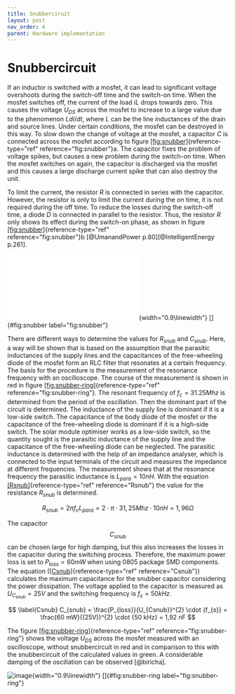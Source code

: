 ```yaml
---
title: Snubberciruit
layout: post
nav_order: 4
parent: Hardware implementation
---
```


# Snubbercircuit

If an inductor is switched with a mosfet, it can lead to significant voltage
overshoots during the switch-off time and the switch-on time. When the mosfet switches off, the current of the load $iL$ drops towards zero. This causes the voltage $U_{DS}$ across the mosfet to increase to a large value due to the
phenomenon $Ldi/dt$, where $L$ can be the line inductances of the drain
and source lines. Under certain conditions, the mosfet can be
destroyed in this way. To slow down the change of voltage at the
mosfet, a capacitor $C$ is connected across the mosfet according to figure
[\[fig:snubber\]](#fig:snubber){reference-type="ref"
reference="fig:snubber"}a. The capacitor fixes the problem of voltage
spikes, but causes a new problem during the switch-on time. When the
mosfet switches on again, the capacitor is discharged via the
mosfet and this causes a large discharge current spike that can also destroy the unit.


To limit the current, the resistor $R$ is connected in series with the
capacitor. However, the resistor is only to limit the current during the
on time, it is not required during the off time. To reduce the losses
during the switch-off time, a diode $D$ is connected in parallel to the
resistor. Thus, the resistor $R$ only shows its effect during the
switch-on phase, as shown in figure
[\[fig:snubber\]](#fig:snubber){reference-type="ref"
reference="fig:snubber"}b [@UmanandPower p.80][@IntelligentEnergy
p.261].

![image](import/snubber1.pdf){width="0.9\\linewidth"} []{#fig:snubber
label="fig:snubber"}

There are different ways to determine the values for $R_{snub}$ and
$C_{snub}$. Here, a way will be shown that is based on the assumption
that the parasitic inductances of the supply lines and the capacitances
of the free-wheeling diode of the mosfet form an RLC filter that resonates at a
certain frequency. The basis for the procedure is the measurement of the
resonance frequency with an oscilloscope. The course of the measurement
is shown in red in figure
[\[fig:snubber-ring\]](#fig:snubber-ring){reference-type="ref"
reference="fig:snubber-ring"}. The resonant frequency of
$f_{c} = 31.25 Mhz$ is determined from the period of the oscillation.
Then the dominant part of the circuit is determined. The inductance of
the supply line is dominant if it is a low-side switch. The capacitance
of the body diode of the mosfet or the capacitance of the free-wheeling
diode is dominant if it is a high-side switch. The solar module
optimiser works as a low-side switch, so the quantity sought is the
parasitic inductance of the supply line and the capacitance of the
free-wheeling diode can be neglected. The parasitic inductance is
determined with the help of an impedance analyser, which is connected to
the input terminals of the circuit and measures the impedance at
different frequencies. The measurement shows that at the resonance
frequency the parasitic inductance is $L_{para} = 10nH$. With the
equation [\[Rsnub\]](#Rsnub){reference-type="ref" reference="Rsnub"} the
value for the resistance $R_{snub}$ is determined.

$$\label{Rsnub}
R_{snub} = 2 \pi f_{c} L_{para}=2\cdot\pi\cdot31,25 Mhz\cdot10 nH = 1,96 \Omega$$

The capacitor $$C_{snub}$$ can be chosen large for high damping, but this
also increases the losses in the capacitor during the switching process.
Therefore, the maximum power loss is set to $P_{loss} = 60mW$ when using
0805 package SMD components. The equation
([\[Csnub\]](#Csnub){reference-type="ref" reference="Csnub"}) calculates
the maximum capacitance for the snubber capacitor considering the power
dissipation. The voltage applied to the capacitor is measured as
$U_{C_{snub}}=25V$ and the switching frequency is $f_{s}=50 kHz$.


$$ \label{Csnub}
C_{snub} = \frac{P_{loss}}{U_{Csnub}}^{2} \cdot {f_{s}} = \frac{60 mW}{(25V)}^{2} \cdot {50 kHz} = 1,92 nF $$

The figure
[\[fig:snubber-ring\]](#fig:snubber-ring){reference-type="ref"
reference="fig:snubber-ring"} shows the voltage $U_{DS}$ across the
mosfet measured
with an oscilloscope, without snubbercircuit in red and in comparison to
this with the snubbercircuit of the calculated values in green. A
considerable damping of the oscillation can be observed [@biricha].

![image](import/snubber-ring.png){width="0.9\\linewidth"}
[]{#fig:snubber-ring label="fig:snubber-ring"}
